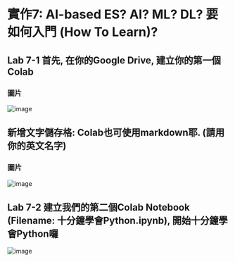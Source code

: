 # 實作7: AI-based ES? AI? ML? DL? 要如何入門 (How To Learn)?
## Lab 7-1 首先, 在你的Google Drive, 建立你的第一個Colab
### 圖片
![image](https://github.com/His-Lin/ES-Fall2023/assets/144580635/77d9fed2-a0ab-45ab-976b-6878fa0ae318)

##  新增文字儲存格: Colab也可使用markdown耶. (請用你的英文名字)
### 圖片

![image](https://github.com/His-Lin/ES-Fall2023/assets/144580635/801dad9f-9e19-4c5d-b92f-9b835be34e9e)
## Lab 7-2 建立我們的第二個Colab Notebook (Filename: 十分鐘學會Python.ipynb), 開始十分鐘學會Python囉
![image](https://github.com/His-Lin/ES-Fall2023/assets/144580635/7d88e644-778f-4ed7-a17b-96a40caa758e)
